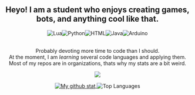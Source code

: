 <p align="center">
    <br>
    <a></a>
    <h2 align = "center">Heyo! I am a student who enjoys creating games, bots, and anything cool like that. </a></h2>
</p>
<p align="center">
<img alt="Lua" src="https://img.shields.io/badge/lua-1a6bc7.svg?style=for-the-badge&logo=lua&logoColor=ffffff"/><img alt="Python" src="https://img.shields.io/badge/python-7289da.svg?style=for-the-badge&logo=python&logoColor=white"/><img alt="HTML" src="https://img.shields.io/badge/html5-231f20.svg?style=for-the-badge&logo=html5&logoColor=f16529"/><img alt="Java" src="https://img.shields.io/badge/javascript-%23323330.svg?style=for-the-badge&logo=javascript&logoColor=%23F7DF1E"/><img alt="Arduino" src="https://img.shields.io/badge/arduino-31373e.svg?style=for-the-badge&logo=arduino&logoColor=#008184"/>
</p>
<p align="center">
  <br>
 <a>
  Probably devoting more time to code than I should.
    </a>
  <br>
<a>
    At the moment, I am <i>learning</i> several code languages and applying them.
    </a>
      <br>
<a>
    Most of my repos are in organizations, thats why my stats are a bit weird.
    </a>
<p align="center">
  <a href ="https://www.youtube.com/watch?v=a3Z7zEc7AXQ">
  <img src="https://lanyard.cnrad.dev/api/323216758313844736?bg=272d35&idleMessage=alive&hideDiscrim=true&bg=2d2363"></br>
</a>
</p>

<p align="center">
<a href="https://www.youtube.com/watch?v=a3Z7zEc7AXQ">
<img align="center" src="https://github-readme-stats.vercel.app/api?username=spaghettiosareyummy&count_private=true&include_all_commits=true&show_icons=true&theme=dracula&show_owner=true&hide=stars&border_radius=10&hide_border=true" alt="My github stat" />
</a>
    
<a>

  <img align="center" src="https://github-readme-stats.vercel.app/api/top-langs/?username=spaghettiosareyummy&theme=dracula&layout=compact&border_radius=10&hide_border=true" alt="Top Languages" />
</a>
</p>    

